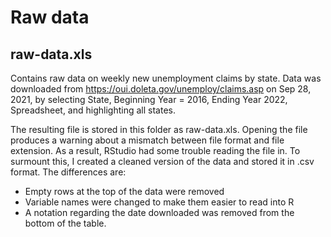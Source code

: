 # Raw data

## raw-data.xls

Contains raw data on weekly new unemployment claims by state. Data was downloaded from https://oui.doleta.gov/unemploy/claims.asp on Sep 28, 2021, by selecting State, 
Beginning Year = 2016, Ending Year 2022, Spreadsheet, and highlighting all states.

The resulting file is stored in this folder as raw-data.xls. Opening the file produces a warning 
about a mismatch between file format and file extension. As a result, RStudio
had some trouble reading the file in. To surmount this, I created a cleaned version
of the data and stored it in .csv format. The differences are:

- Empty rows at the top of the data were removed
- Variable names were changed to make them easier to read into R
- A notation regarding the date downloaded was removed from the bottom of the table.